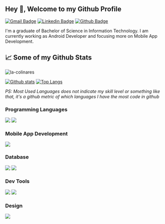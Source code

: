 ## Hey 👋, Welcome to my Github Profile
[![Gmail Badge](https://img.shields.io/badge/-dev.lacolinares@gmail.com-c14438?style=flat&logo=Gmail&logoColor=white&link=mailto:dev.lacolinares@gmail.com)](mailto:estopace.ma@gmail.com) 
[![Linkedin Badge](https://img.shields.io/badge/-lacolinares-0072b1?style=flat&logo=Linkedin&logoColor=white&link=https://www.linkedin.com/in/lacolinares/)](https://www.linkedin.com/in/lacolinares/) 
[![Github Badge](https://img.shields.io/badge/-lacolinares-grey?style=flat&logo=github&logoColor=white&link=https://github.com/la-colinares/)](https://www.github.com/la-colinares/) 
<p align='left'>
  I'm a graduate of Bachelor of Science in Information Technology. I am currently working as Android Developer and focusing more on Mobile App Development.
</p>

## &#x1f4c8; Some of my Github Stats
<p align=left> <img src=https://komarev.com/ghpvc/?username=la-colinares alt=la-colinares /> </p>

[![Github stats](https://github-readme-stats.vercel.app/api?username=la-colinares&show_icons=true&include_all_commits=true&theme=tokyonight)](https://github.com/rajk3770/github-readme-stats)
[![Top Langs](https://github-readme-stats.vercel.app/api/top-langs/?username=la-colinares&layout=compact&theme=tokyonight)](https://github.com/rajk3770/github-readme-stats)

*PS: Most Used Languages does not indicate my skill level or something like that, it's a github metric of which languages I have the most code in github*

### Programming Languages
<p>
    <img src="https://img.shields.io/badge/Kotlin%20-0095D5?logo=kotlin&logoColor=white&style=for-the-badge" />
    <img src="https://img.shields.io/badge/Java%20-007396?logo=java&logoColor=white&style=for-the-badge" />
<p>
  
### Mobile App Development
<p>
    <img src="https://img.shields.io/badge/Android%20-3DDC84?logo=android&logoColor=white&style=for-the-badge" />
<p>
  
### Database
<p>
    <img src="https://img.shields.io/badge/SQLite-003B57?logo=sqlite&logoColor=white&style=for-the-badge" />
    <img src="https://img.shields.io/badge/MySQL-4479A1?logo=mysql&logoColor=white&style=for-the-badge" />
<p>
  
### Dev Tools
<p>
    <img src="https://img.shields.io/badge/Postman%20-FF6C37?logo=postman&logoColor=white&style=for-the-badge" />
    <img src="https://img.shields.io/badge/Git%20-F05032?logo=git&logoColor=white&style=for-the-badge" />
<p>  
  
### Design
<p>
    <img src="https://img.shields.io/badge/figma%20-%23F24E1E.svg?&style=for-the-badge&logo=figma&logoColor=white"">
<p>
